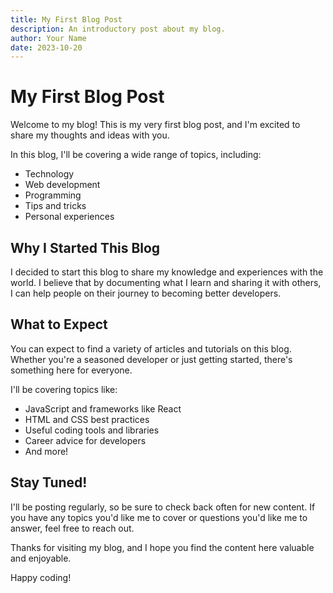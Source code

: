 ```yaml
---
title: My First Blog Post
description: An introductory post about my blog.
author: Your Name
date: 2023-10-20
---
```


# My First Blog Post

Welcome to my blog! This is my very first blog post, and I'm excited to share my thoughts and ideas with you.

In this blog, I'll be covering a wide range of topics, including:

- Technology
- Web development
- Programming
- Tips and tricks
- Personal experiences

## Why I Started This Blog

I decided to start this blog to share my knowledge and experiences with the world. I believe that by documenting what I learn and sharing it with others, I can help people on their journey to becoming better developers.

## What to Expect

You can expect to find a variety of articles and tutorials on this blog. Whether you're a seasoned developer or just getting started, there's something here for everyone.

I'll be covering topics like:

- JavaScript and frameworks like React
- HTML and CSS best practices
- Useful coding tools and libraries
- Career advice for developers
- And more!

## Stay Tuned!

I'll be posting regularly, so be sure to check back often for new content. If you have any topics you'd like me to cover or questions you'd like me to answer, feel free to reach out.

Thanks for visiting my blog, and I hope you find the content here valuable and enjoyable.

Happy coding!
